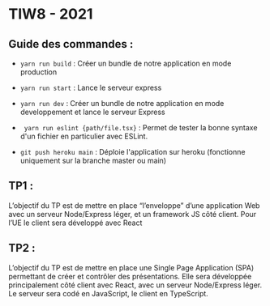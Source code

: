 # TIW8 - 2021

## Guide des commandes : 

- `` yarn run build `` : Créer un bundle de notre application en mode production
- `` yarn run start `` : Lance le serveur express
- `` yarn run dev `` : Créer un bundle de notre application en mode developpement et lance le serveur Express
- `` yarn run eslint {path/file.tsx}`` : Permet de tester la bonne syntaxe d'un fichier en particulier avec ESLint. 

- `` git push heroku main `` : Déploie l'application sur heroku (fonctionne uniquement sur la branche master ou main)


## TP1 : 

L’objectif du TP est de mettre en place “l’enveloppe” d’une application Web avec un serveur Node/Express léger, et un framework JS côté client. Pour l’UE le client sera développé avec React

## TP2 :

L’objectif du TP est de mettre en place une Single Page Application (SPA) permettant de créer et contrôler des présentations. Elle sera développée principalement côté client avec React, avec un serveur Node/Express léger. Le serveur sera codé en JavaScript, le client en TypeScript.